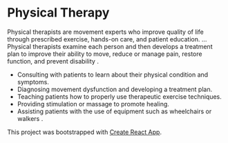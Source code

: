 # Physical Therapy

Physical therapists are movement experts who improve quality of life through prescribed exercise, hands-on care, and patient education. ... Physical therapists examine each person and then develops a treatment plan to improve their ability to move, reduce or manage pain, restore function, and prevent disability .

- Consulting with patients to learn about their physical condition and symptoms.
- Diagnosing movement dysfunction and developing a treatment plan.
- Teaching patients how to properly use therapeutic exercise techniques.
- Providing stimulation or massage to promote healing.
- Assisting patients with the use of equipment such as wheelchairs or walkers .

This project was bootstrapped with [Create React App](https://github.com/facebook/create-react-app).

